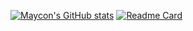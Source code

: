 [![Maycon's GitHub stats](https://github-readme-stats.vercel.app/api?username=mayconabe&count_private=true?username=mayconabe?username=mayconabe&show_icons=true?username=mayconabe&show_icons=true&theme=tokyonight)](https://github.com/mayconabe/github-readme-stats)
[![Readme Card](https://github-readme-stats.vercel.app/api/pin/?username=mayconabe&repo=github-readme-stats)](https://github.com/mayconabe/github-readme-stats)
